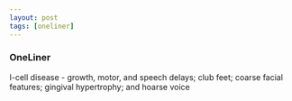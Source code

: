 ```yaml
---
layout: post
tags: [oneliner]
---
```



### OneLiner

I-cell disease  - growth, motor, and speech delays; club feet; coarse facial features; gingival hypertrophy; and hoarse voice
